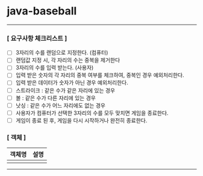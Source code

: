 # java-baseball

* * *

### [ 요구사항 체크리스트 ]

- [ ] 3자리의 수를 랜덤으로 지정한다. (컴퓨터)
- [ ] 랜덤값 지정 시, 각 자리의 수는 중복을 제거한다
- [ ] 3자리의 수를 입력 받는다. (사용자)
- [ ] 입력 받은 숫자의 각 자리의 중복 여부를 체크하여, 중복인 경우 예외처리한다.
- [ ] 입력 받은 데이터가 숫자가 아닌 경우 예외처리한다.
- [ ] 스트라이크 : 같은 수가 같은 자리에 있는 경우
- [ ] 볼 : 같은 수가 다른 자리에 있는 경우
- [ ] 낫싱 : 같은 수가 어느 자리에도 없는 경우
- [ ] 사용자가 컴퓨터가 선택한 3자리의 수를 모두 맞치면 게임을 종료한다.
- [ ] 게임이 종료 된 후, 게임을 다시 시작하거나 완전히 종료한다.

### [ 객체 ]

| 객체명 | 설명 | 
|-------|-----|
|       |     |



* * *